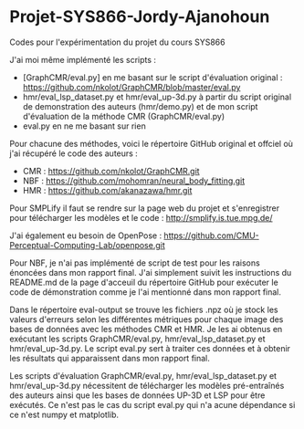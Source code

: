 # Projet-SYS866-Jordy-Ajanohoun
Codes pour l'expérimentation du projet du cours SYS866

J'ai moi même implémenté les scripts :
- [GraphCMR/eval.py] en me basant sur le script d'évaluation original : https://github.com/nkolot/GraphCMR/blob/master/eval.py
- hmr/eval_lsp_dataset.py et hmr/eval_up-3d.py à partir du script original de demonstration des auteurs (hmr/demo.py) et de mon script d'évaluation de la méthode CMR (GraphCMR/eval.py)
- eval.py en ne me basant sur rien

Pour chacune des méthodes, voici le répertoire GitHub original et offciel où j'ai récupéré le code des auteurs :
- CMR : https://github.com/nkolot/GraphCMR.git
- NBF : https://github.com/mohomran/neural_body_fitting.git
- HMR : https://github.com/akanazawa/hmr.git


Pour SMPLify il faut se rendre sur la page web du projet et s'enregistrer pour télécharger les modèles et le code : http://smplify.is.tue.mpg.de/

J'ai également eu besoin de OpenPose : https://github.com/CMU-Perceptual-Computing-Lab/openpose.git

Pour NBF, je n'ai pas implémenté de script de test pour les raisons énoncées dans mon rapport final. J'ai simplement suivit les instructions du README.md de la page d'acceuil du répertoire GitHub pour exécuter le code de démonstration comme je l'ai mentionné dans mon rapport final.

Dans le répertoire eval-output se trouve les fichiers .npz où je stock les valeurs d'erreurs selon les différentes métriques pour chaque image des bases de données avec les méthodes CMR et HMR. Je les ai obtenus en exécutant les scripts GraphCMR/eval.py, hmr/eval_lsp_dataset.py et hmr/eval_up-3d.py.
Le script eval.py sert à traiter ces données et à obtenir les résultats qui apparaissent dans mon rapport final.

Les scripts d'évaluation GraphCMR/eval.py, hmr/eval_lsp_dataset.py et hmr/eval_up-3d.py nécessitent de télécharger les modèles pré-entraînés des auteurs ainsi que les bases de données UP-3D et LSP pour être exécutés. Ce n'est pas le cas du script eval.py qui n'a acune dépendance si ce n'est numpy et matplotlib. 


